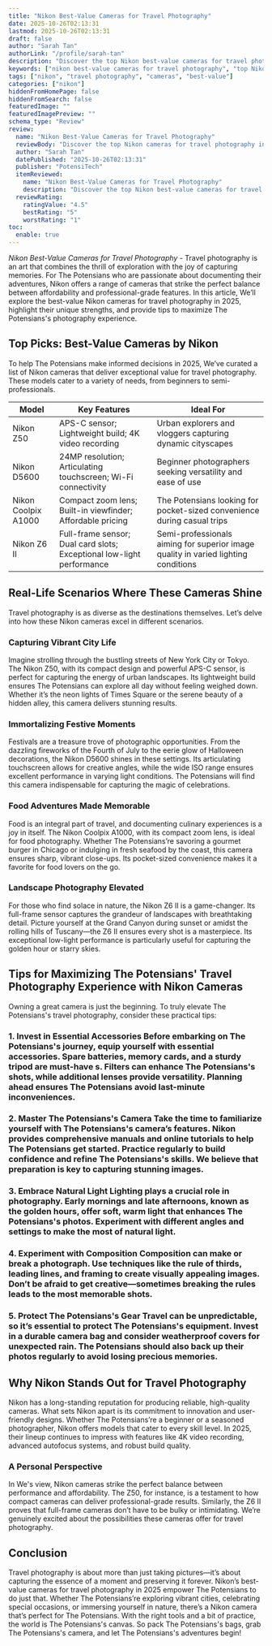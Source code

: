 ```yaml
---
title: "Nikon Best-Value Cameras for Travel Photography"
date: 2025-10-26T02:13:31
lastmod: 2025-10-26T02:13:31
draft: false
author: "Sarah Tan"
authorLink: "/profile/sarah-tan"
description: "Discover the top Nikon best-value cameras for travel photography. Capture stunning shots on any journey with affordable, high-quality options."
keywords: ["nikon best-value cameras for travel photography", "top Nikon travel cameras 2025", "best Nikon cameras for travel photography"]
tags: ["nikon", "travel photography", "cameras", "best-value"]
categories: ["nikon"]
hiddenFromHomePage: false
hiddenFromSearch: false
featuredImage: ""
featuredImagePreview: ""
schema_type: "Review"
review:
  name: "Nikon Best-Value Cameras for Travel Photography"
  reviewBody: "Discover the top Nikon cameras for travel photography in 2025. These models offer exceptional value, balancing affordability with high-quality features."
  author: "Sarah Tan"
  datePublished: "2025-10-26T02:13:31"
  publisher: "PotensiTech"
  itemReviewed:
    name: "Nikon Best-Value Cameras for Travel Photography"
    description: "Discover the top Nikon best-value cameras for travel photography. Capture stunning shots on any journey with affordable, high-quality options."
  reviewRating:
    ratingValue: "4.5"
    bestRating: "5"
    worstRating: "1"
toc:
  enable: true
---
```



_Nikon Best-Value Cameras for Travel Photography_ - Travel photography is an art that combines the thrill of exploration with the joy of capturing memories. For The Potensians who are passionate about documenting their adventures, Nikon offers a range of cameras that strike the perfect balance between affordability and professional-grade features. In this article, We’ll explore the best-value Nikon cameras for travel photography in 2025, highlight their unique strengths, and provide tips to maximize The Potensians's photography experience.

## Top Picks: Best-Value Cameras by Nikon

To help The Potensians make informed decisions in 2025, We’ve curated a list of Nikon cameras that deliver exceptional value for travel photography.  These models cater to a variety of needs, from beginners to semi-professionals.

<div class="table-responsive">
<table class="html-table">
<thead>
<tr>
<th>Model</th>
<th>Key Features</th>
<th>Ideal For</th>
</tr>
</thead>
<tbody>
<tr>
<td>Nikon Z50</td>
<td>APS-C sensor; Lightweight build; 4K video recording</td>
<td>Urban explorers and vloggers capturing dynamic cityscapes</td>
</tr>
<tr>
<td>Nikon D5600</td>
<td>24MP resolution; Articulating touchscreen; Wi-Fi connectivity</td>
<td>Beginner photographers seeking versatility and ease of use</td>
</tr>
<tr>
<td>Nikon Coolpix A1000</td>
<td>Compact zoom lens; Built-in viewfinder; Affordable pricing</td>
<td>The Potensians looking for pocket-sized convenience during casual trips</td>
</tr>
<tr>
<td>Nikon Z6 II</td>
<td>Full-frame sensor; Dual card slots; Exceptional low-light performance</td>
<td>Semi-professionals aiming for superior image quality in varied lighting conditions</td>
</tr>
</tbody>
</table>
</div>

## Real-Life Scenarios Where These Cameras Shine

Travel photography is as diverse as the destinations themselves. Let’s delve into how these Nikon cameras excel in different scenarios.

### Capturing Vibrant City Life

Imagine strolling through the bustling streets of New York City or Tokyo. The Nikon Z50, with its compact design and powerful APS-C sensor, is perfect for capturing the energy of urban landscapes. Its lightweight build ensures The Potensians can explore all day without feeling weighed down. Whether it’s the neon lights of Times Square or the serene beauty of a hidden alley, this camera delivers stunning results.

### Immortalizing Festive Moments

Festivals are a treasure trove of photographic opportunities. From the dazzling fireworks of the Fourth of July to the eerie glow of Halloween decorations, the Nikon D5600 shines in these settings. Its articulating touchscreen allows for creative angles, while the wide ISO range ensures excellent performance in varying light conditions. The Potensians will find this camera indispensable for capturing the magic of celebrations.

### Food Adventures Made Memorable

Food is an integral part of travel, and documenting culinary experiences is a joy in itself. The Nikon Coolpix A1000, with its compact zoom lens, is ideal for food photography. Whether The Potensians’re savoring a gourmet burger in Chicago or indulging in fresh seafood by the coast, this camera ensures sharp, vibrant close-ups. Its pocket-sized convenience makes it a favorite for food lovers on the go.

### Landscape Photography Elevated

For those who find solace in nature, the Nikon Z6 II is a game-changer. Its full-frame sensor captures the grandeur of landscapes with breathtaking detail. Picture yourself at the Grand Canyon during sunset or amidst the rolling hills of Tuscany—the Z6 II ensures every shot is a masterpiece. Its exceptional low-light performance is particularly useful for capturing the golden hour or starry skies.

## Tips for Maximizing The Potensians' Travel Photography Experience with Nikon Cameras

Owning a great camera is just the beginning. To truly elevate The Potensians's travel photography, consider these practical tips:

### 1. Invest in Essential Accessories Before embarking on The Potensians's journey, equip yourself with essential accessories.  Spare batteries, memory cards, and a sturdy tripod are must-have s. Filters can enhance The Potensians's shots, while additional lenses provide versatility. Planning ahead ensures The Potensians avoid last-minute inconveniences.

### 2. Master The Potensians's Camera Take the time to familiarize yourself with The Potensians's camera’s features. Nikon provides comprehensive manuals and online tutorials to help The Potensians get started. Practice regularly to build confidence and refine The Potensians's skills. We believe that preparation is key to capturing stunning images.

### 3. Embrace Natural Light Lighting plays a crucial role in photography. Early mornings and late afternoons, known as the golden hours, offer soft, warm light that enhances The Potensians's photos. Experiment with different angles and settings to make the most of natural light.

### 4. Experiment with Composition Composition can make or break a photograph. Use techniques like the rule of thirds, leading lines, and framing to create visually appealing images. Don’t be afraid to get creative—sometimes breaking the rules leads to the most memorable shots.

### 5. Protect The Potensians's Gear Travel can be unpredictable, so it’s essential to protect The Potensians's equipment. Invest in a durable camera bag and consider weatherproof covers for unexpected rain. The Potensians should also back up their photos regularly to avoid losing precious memories.

## Why Nikon Stands Out for Travel Photography

Nikon has a long-standing reputation for producing reliable, high-quality cameras. What sets Nikon apart is its commitment to innovation and user-friendly designs. Whether The Potensians’re a beginner or a seasoned photographer, Nikon offers models that cater to every skill level. In 2025, their lineup continues to impress with features like 4K video recording, advanced autofocus systems, and robust build quality.

### A Personal Perspective

In We's view, Nikon cameras strike the perfect balance between performance and affordability. The Z50, for instance, is a testament to how compact cameras can deliver professional-grade results. Similarly, the Z6 II proves that full-frame cameras don’t have to be bulky or intimidating. We’re genuinely excited about the possibilities these cameras offer for travel photography.

## Conclusion

Travel photography is about more than just taking pictures—it’s about capturing the essence of a moment and preserving it forever. Nikon’s best-value cameras for travel photography in 2025 empower The Potensians to do just that. Whether The Potensians’re exploring vibrant cities, celebrating special occasions, or immersing yourself in nature, there’s a Nikon camera that’s perfect for The Potensians. With the right tools and a bit of practice, the world is The Potensians's canvas. So pack The Potensians's bags, grab The Potensians's camera, and let The Potensians's adventures begin!